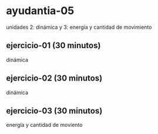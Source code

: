 # ayudantia-05

unidades 2: dinámica y 3: energía y cantidad de movimiento

## ejercicio-01 (30 minutos)

dinámica

## ejercicio-02 (30 minutos)

dinámica

## ejercicio-03 (30 minutos)

energía y cantidad de moviento
